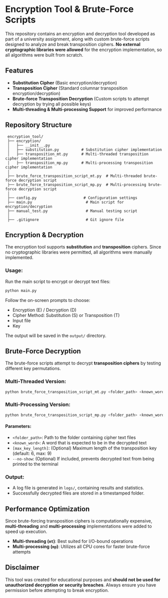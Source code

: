 # Encryption Tool & Brute-Force Scripts

This repository contains an encryption and decryption tool developed as part of a university assignment, along with custom brute-force scripts designed to analyze and break transposition ciphers. **No external cryptographic libraries were allowed** for the encryption implementation, so all algorithms were built from scratch.

## Features

- **Substitution Cipher** (Basic encryption/decryption)
- **Transposition Cipher** (Standard columnar transposition encryption/decryption)
- **Brute-force Transposition Decryption** (Custom scripts to attempt decryption by trying all possible keys)
- **Multi-threading & Multi-processing Support** for improved performance

## Repository Structure

```
 encryption_tool/
 ├── encryption/
 │   ├── __init__.py
 │   ├── substitution.py          # Substitution cipher implementation
 │   ├── transposition_mt.py      # Multi-threaded transposition cipher implementation
 │   ├── transposition_mp.py      # Multi-processing transposition cipher implementation
 │
 ├── brute_force_transposition_script_mt.py  # Multi-threaded brute-force decryption script
 ├── brute_force_transposition_script_mp.py  # Multi-processing brute-force decryption script
 │
 ├── config.py                     # Configuration settings
 ├── main.py                        # Main script for encryption/decryption
 ├── manual_test.py                 # Manual testing script
 │
 ├── .gitignore                     # Git ignore file
```

## Encryption & Decryption

The encryption tool supports **substitution** and **transposition** ciphers. Since no cryptographic libraries were permitted, all algorithms were manually implemented.

### Usage:

Run the main script to encrypt or decrypt text files:

```sh
python main.py
```

Follow the on-screen prompts to choose:
- Encryption (E) / Decryption (D)
- Cipher Method: Substitution (S) or Transposition (T)
- Input file
- Key

The output will be saved in the `output/` directory.

## Brute-Force Decryption

The brute-force scripts attempt to decrypt **transposition ciphers** by testing different key permutations.

### Multi-Threaded Version:
```sh
python brute_force_transposition_script_mt.py <folder_path> <known_word> [max_key_length] [--no-show]
```

### Multi-Processing Version:
```sh
python brute_force_transposition_script_mp.py <folder_path> <known_word> [max_key_length] [--no-show]
```

#### Parameters:
- `<folder_path>`: Path to the folder containing cipher text files
- `<known_word>`: A word that is expected to be in the decrypted text
- `[max_key_length]`: (Optional) Maximum length of the transposition key (default: 6, max: 9)
- `--no-show`: (Optional) If included, prevents decrypted text from being printed to the terminal

### Output:
- A log file is generated in `logs/`, containing results and statistics.
- Successfully decrypted files are stored in a timestamped folder.

## Performance Optimization

Since brute-forcing transposition ciphers is computationally expensive, **multi-threading** and **multi-processing** implementations were added to speed up execution.

- **Multi-threading (`mt`)**: Best suited for I/O-bound operations
- **Multi-processing (`mp`)**: Utilizes all CPU cores for faster brute-force attempts

## Disclaimer

This tool was created for educational purposes and **should not be used for unauthorized decryption or security breaches**. Always ensure you have permission before attempting to break encryption.
